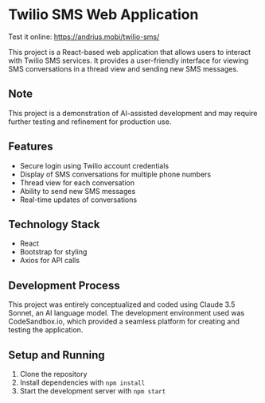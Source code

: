 # Twilio SMS Web Application

Test it online: https://andrius.mobi/twilio-sms/

This project is a React-based web application that allows users to interact with Twilio SMS services. It provides a user-friendly interface for viewing SMS conversations in a thread view and sending new SMS messages.

## Note

This project is a demonstration of AI-assisted development and may require further testing and refinement for production use.

## Features

- Secure login using Twilio account credentials
- Display of SMS conversations for multiple phone numbers
- Thread view for each conversation
- Ability to send new SMS messages
- Real-time updates of conversations

## Technology Stack

- React
- Bootstrap for styling
- Axios for API calls

## Development Process

This project was entirely conceptualized and coded using Claude 3.5 Sonnet, an AI language model. The development environment used was CodeSandbox.io, which provided a seamless platform for creating and testing the application.

## Setup and Running

1. Clone the repository
2. Install dependencies with `npm install`
3. Start the development server with `npm start`

